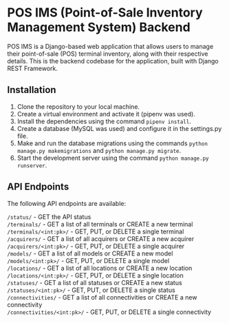 # POS IMS (Point-of-Sale Inventory Management System) Backend

POS IMS is a Django-based web application that allows users to manage their point-of-sale (POS) terminal inventory, along with their respective details. This is the backend codebase for the application, built with Django REST Framework.

## Installation

1. Clone the repository to your local machine.
2. Create a virtual environment and activate it (pipenv was used).
3. Install the dependencies using the command `pipenv install`.
4. Create a database (MySQL was used) and configure it in the settings.py file.
5. Make and run the database migrations using the commands `python manage.py makemigrations` and `python manage.py migrate`.
6. Start the development server using the command `python manage.py runserver`.

## API Endpoints

The following API endpoints are available:

`/status/` - GET the API status <br>
`/terminals/` - GET a list of all terminals or CREATE a new terminal <br>
`/terminals/<int:pk>/` - GET, PUT, or DELETE a single terminal <br>
`/acquirers/` - GET a list of all acquirers or CREATE a new acquirer <br>
`/acquirers/<int:pk>/` - GET, PUT, or DELETE a single acquirer <br>
`/models/` - GET a list of all models or CREATE a new model <br>
`/models/<int:pk>/` - GET, PUT, or DELETE a single model <br>
`/locations/` - GET a list of all locations or CREATE a new location <br>
`/locations/<int:pk>/` - GET, PUT, or DELETE a single location <br>
`/statuses/` - GET a list of all statuses or CREATE a new status <br>
`/statuses/<int:pk>/` - GET, PUT, or DELETE a single status <br>
`/connectivities/` - GET a list of all connectivities or CREATE a new connectivity <br>
`/connectivities/<int:pk>/` - GET, PUT, or DELETE a single connectivity <br>
